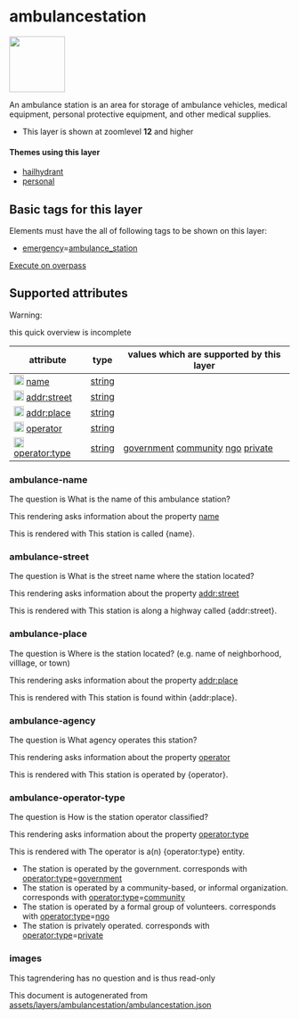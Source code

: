 

 ambulancestation 
==================



<img src='https://mapcomplete.osm.be/./assets/themes/hailhydrant/Twemoji_1f691.svg' height="100px"> 

An ambulance station is an area for storage of ambulance vehicles, medical equipment, personal protective equipment, and other medical supplies.






  - This layer is shown at zoomlevel **12** and higher




#### Themes using this layer 





  - [hailhydrant](https://mapcomplete.osm.be/hailhydrant)
  - [personal](https://mapcomplete.osm.be/personal)




 Basic tags for this layer 
---------------------------



Elements must have the all of following tags to be shown on this layer:



  - <a href='https://wiki.openstreetmap.org/wiki/Key:emergency' target='_blank'>emergency</a>=<a href='https://wiki.openstreetmap.org/wiki/Tag:emergency%3Dambulance_station' target='_blank'>ambulance_station</a>


[Execute on overpass](http://overpass-turbo.eu/?Q=%5Bout%3Ajson%5D%5Btimeout%3A90%5D%3B(%20%20%20%20nwr%5B%22emergency%22%3D%22ambulance_station%22%5D(%7B%7Bbbox%7D%7D)%3B%0A)%3Bout%20body%3B%3E%3Bout%20skel%20qt%3B)



 Supported attributes 
----------------------



Warning: 

this quick overview is incomplete



attribute | type | values which are supported by this layer
----------- | ------ | ------------------------------------------
[<img src='https://mapcomplete.osm.be/assets/svg/statistics.svg' height='18px'>](https://taginfo.openstreetmap.org/keys/name#values) [name](https://wiki.openstreetmap.org/wiki/Key:name) | [string](../SpecialInputElements.md#string) | 
[<img src='https://mapcomplete.osm.be/assets/svg/statistics.svg' height='18px'>](https://taginfo.openstreetmap.org/keys/addr:street#values) [addr:street](https://wiki.openstreetmap.org/wiki/Key:addr:street) | [string](../SpecialInputElements.md#string) | 
[<img src='https://mapcomplete.osm.be/assets/svg/statistics.svg' height='18px'>](https://taginfo.openstreetmap.org/keys/addr:place#values) [addr:place](https://wiki.openstreetmap.org/wiki/Key:addr:place) | [string](../SpecialInputElements.md#string) | 
[<img src='https://mapcomplete.osm.be/assets/svg/statistics.svg' height='18px'>](https://taginfo.openstreetmap.org/keys/operator#values) [operator](https://wiki.openstreetmap.org/wiki/Key:operator) | [string](../SpecialInputElements.md#string) | 
[<img src='https://mapcomplete.osm.be/assets/svg/statistics.svg' height='18px'>](https://taginfo.openstreetmap.org/keys/operator:type#values) [operator:type](https://wiki.openstreetmap.org/wiki/Key:operator:type) | [string](../SpecialInputElements.md#string) | [government](https://wiki.openstreetmap.org/wiki/Tag:operator:type%3Dgovernment) [community](https://wiki.openstreetmap.org/wiki/Tag:operator:type%3Dcommunity) [ngo](https://wiki.openstreetmap.org/wiki/Tag:operator:type%3Dngo) [private](https://wiki.openstreetmap.org/wiki/Tag:operator:type%3Dprivate)




### ambulance-name 



The question is  What is the name of this ambulance station?

This rendering asks information about the property  [name](https://wiki.openstreetmap.org/wiki/Key:name) 

This is rendered with This station is called {name}.





### ambulance-street 



The question is  What is the street name where the station located?

This rendering asks information about the property  [addr:street](https://wiki.openstreetmap.org/wiki/Key:addr:street) 

This is rendered with This station is along a highway called {addr:street}.





### ambulance-place 



The question is  Where is the station located? (e.g. name of neighborhood, villlage, or town)

This rendering asks information about the property  [addr:place](https://wiki.openstreetmap.org/wiki/Key:addr:place) 

This is rendered with This station is found within {addr:place}.





### ambulance-agency 



The question is  What agency operates this station?

This rendering asks information about the property  [operator](https://wiki.openstreetmap.org/wiki/Key:operator) 

This is rendered with This station is operated by {operator}.










### ambulance-operator-type 



The question is  How is the station operator classified?

This rendering asks information about the property  [operator:type](https://wiki.openstreetmap.org/wiki/Key:operator:type) 

This is rendered with The operator is a(n) {operator:type} entity.





  - The station is operated by the government. corresponds with <a href='https://wiki.openstreetmap.org/wiki/Key:operator:type' target='_blank'>operator:type</a>=<a href='https://wiki.openstreetmap.org/wiki/Tag:operator:type%3Dgovernment' target='_blank'>government</a>
  - The station is operated by a community-based, or informal organization. corresponds with <a href='https://wiki.openstreetmap.org/wiki/Key:operator:type' target='_blank'>operator:type</a>=<a href='https://wiki.openstreetmap.org/wiki/Tag:operator:type%3Dcommunity' target='_blank'>community</a>
  - The station is operated by a formal group of volunteers. corresponds with <a href='https://wiki.openstreetmap.org/wiki/Key:operator:type' target='_blank'>operator:type</a>=<a href='https://wiki.openstreetmap.org/wiki/Tag:operator:type%3Dngo' target='_blank'>ngo</a>
  - The station is privately operated. corresponds with <a href='https://wiki.openstreetmap.org/wiki/Key:operator:type' target='_blank'>operator:type</a>=<a href='https://wiki.openstreetmap.org/wiki/Tag:operator:type%3Dprivate' target='_blank'>private</a>




### images 



This tagrendering has no question and is thus read-only

 

This document is autogenerated from [assets/layers/ambulancestation/ambulancestation.json](https://github.com/pietervdvn/MapComplete/blob/develop/assets/layers/ambulancestation/ambulancestation.json)